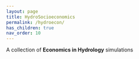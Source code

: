 ```yaml
---
layout: page
title: HydroSocioeconomics
permalink: /hydroecon/
has_children: true
nav_order: 10
---
```


A collection of __Economics in Hydrology__ simulations
